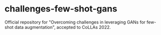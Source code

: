 # challenges-few-shot-gans
Official repository for "Overcoming challenges in leveraging GANs for few-shot data augmentation", accepted to CoLLAs 2022.
